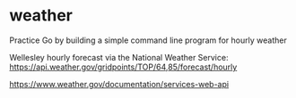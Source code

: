 # weather
Practice Go by building a simple command line program for hourly weather

Wellesley hourly forecast via the National Weather Service:
https://api.weather.gov/gridpoints/TOP/64,85/forecast/hourly

https://www.weather.gov/documentation/services-web-api
